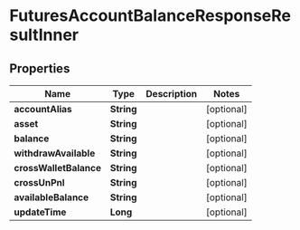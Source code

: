 

# FuturesAccountBalanceResponseResultInner


## Properties

| Name | Type | Description | Notes |
|------------ | ------------- | ------------- | -------------|
|**accountAlias** | **String** |  |  [optional] |
|**asset** | **String** |  |  [optional] |
|**balance** | **String** |  |  [optional] |
|**withdrawAvailable** | **String** |  |  [optional] |
|**crossWalletBalance** | **String** |  |  [optional] |
|**crossUnPnl** | **String** |  |  [optional] |
|**availableBalance** | **String** |  |  [optional] |
|**updateTime** | **Long** |  |  [optional] |



